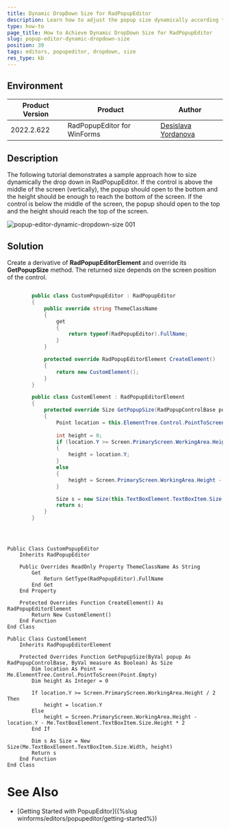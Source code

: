 ```yaml
---
title: Dynamic DropDown Size for RadPopupEditor
description: Learn how to adjust the popup size dynamically according to the control's screen location.
type: how-to 
page_title: How to Achieve Dynamic DropDown Size for RadPopupEditor
slug: popup-editor-dynamic-dropdown-size
position: 39
tags: editors, popupeditor, dropdown, size
res_type: kb
---
```


## Environment
 
|Product Version|Product|Author|
|----|----|----|
|2022.2.622|RadPopupEditor for WinForms|[Desislava Yordanova](https://www.telerik.com/blogs/author/desislava-yordanova)|


## Description

The following tutorial demonstrates a sample approach how to size dynamically the drop down in RadPopupEditor. If the control is above the middle of the screen (vertically), the popup should open to the bottom and the height should be enough to reach the bottom of the screen. If the control is below the middle of the screen, the popup should open to the top and the height should reach the top of the screen.

![popup-editor-dynamic-dropdown-size 001](images/popup-editor-dynamic-dropdown-size001.gif)


## Solution

Create a derivative of **RadPopupEditorElement** and override its **GetPopupSize** method. The returned size depends on the screen position of the control.
  
````C#  

        public class CustomPopupEditor : RadPopupEditor
        {
            public override string ThemeClassName  
            { 
                get 
                { 
                    return typeof(RadPopupEditor).FullName;  
                }
            }

            protected override RadPopupEditorElement CreateElement()
            {
                return new CustomElement();
            }
        }

        public class CustomElement : RadPopupEditorElement
        { 
            protected override Size GetPopupSize(RadPopupControlBase popup, bool measure)
            {
                Point location = this.ElementTree.Control.PointToScreen(Point.Empty);
            
                int height = 0;
                if (location.Y >= Screen.PrimaryScreen.WorkingArea.Height / 2)
                {
                    height = location.Y;
                }
                else
                { 
                    height = Screen.PrimaryScreen.WorkingArea.Height - location.Y - this.TextBoxElement.TextBoxItem.Size.Height * 2;
                }

                Size s = new Size(this.TextBoxElement.TextBoxItem.Size.Width, height);
                return s;
            }
        }

         
````
````VB.NET

Public Class CustomPopupEditor
    Inherits RadPopupEditor

    Public Overrides ReadOnly Property ThemeClassName As String
        Get
            Return GetType(RadPopupEditor).FullName
        End Get
    End Property

    Protected Overrides Function CreateElement() As RadPopupEditorElement
        Return New CustomElement()
    End Function
End Class

Public Class CustomElement
    Inherits RadPopupEditorElement

    Protected Overrides Function GetPopupSize(ByVal popup As RadPopupControlBase, ByVal measure As Boolean) As Size
        Dim location As Point = Me.ElementTree.Control.PointToScreen(Point.Empty)
        Dim height As Integer = 0

        If location.Y >= Screen.PrimaryScreen.WorkingArea.Height / 2 Then
            height = location.Y
        Else
            height = Screen.PrimaryScreen.WorkingArea.Height - location.Y - Me.TextBoxElement.TextBoxItem.Size.Height * 2
        End If

        Dim s As Size = New Size(Me.TextBoxElement.TextBoxItem.Size.Width, height)
        Return s
    End Function
End Class

````

# See Also

* [Getting Started with PopupEditor]({%slug winforms/editors/popupeditor/getting-started%})
